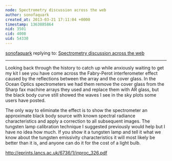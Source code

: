 ```yaml
---
node: Spectrometry discussion across the web
author: sonofaquark
created_at: 2013-03-21 17:11:04 +0000
timestamp: 1363885864
nid: 3501
cid: 4008
uid: 54330
---
```




[sonofaquark](../profile/sonofaquark) replying to: [Spectrometry discussion across the web](../notes/warren/8-27-2012/spectrometry-discussion-across-web)

----
Looking back through the history to catch up while anxiously waiting to get my kit I see you have come across the Fabry-Perot interferometer effect caused by the reflections between the array and the cover glass. In the Ocean Optics spectrometers we had them remove the cover glass from the Sharp fax machine arrays they used and replace them with AR glass, but the black body curve still showed the waves I see in the sky plots some users have posted.

The only way to eliminate the effect is to show the spectrometer an approximate black body source with known spectral radiance characteristics and apply a correction to all subsequent images. The tungsten lamp calibration technique I suggested previously would help but I have no idea how much. If you show it a tungsten lamp and tell it what we know about the tungsten emissivity characteristics it will most likely be better than it is, and anyone can do it for the cost of a light bulb.

http://eprints.lancs.ac.uk/6736/1/inproc_326.pdf